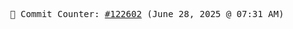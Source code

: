 <p align="center">
    <samp>
        📮 Commit Counter: <a href="https://github.com/Javascript-void0/Javascript-void0/commits/main">#122602</a> (June 28, 2025 @ 07:31 AM)
    </samp>
</p>